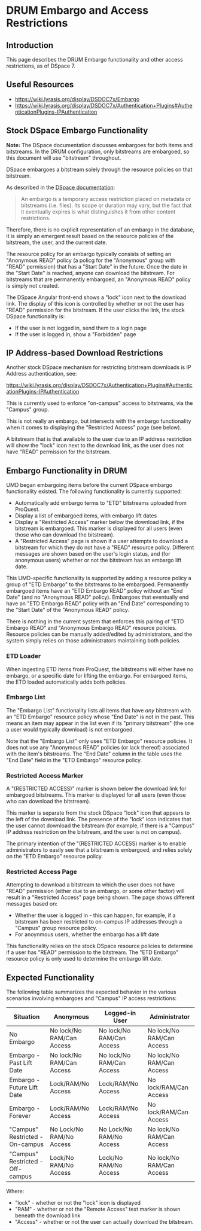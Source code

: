 # DRUM Embargo and Access Restrictions

## Introduction

This page describes the DRUM Embargo functionality and other access
restrictions, as of DSpace 7.

## Useful Resources

* <https://wiki.lyrasis.org/display/DSDOC7x/Embargo>
* <https://wiki.lyrasis.org/display/DSDOC7x/Authentication+Plugins#AuthenticationPlugins-IPAuthentication>

## Stock DSpace Embargo Functionality

**Note:** The DSpace documentation discusses embargoes for both items and
bitstreams. In the DRUM configuration, only bitstreams are embargoed, so this
document will use "bitstream" throughout.

DSpace embargoes a bitstream solely through the resource policies on that
bitstream.

As described in the [DSpace documentation](https://wiki.lyrasis.org/display/DSDOC7x/Embargo):

> An embargo is a temporary access restriction placed on metadata or bitstreams
> (i.e. files). Its scope or duration may vary, but the fact that it eventually
> expires is what distinguishes it from other content restrictions.

Therefore, there is no explicit representation of an embargo in the database,
it is simply an emergent result based on the resource policies of the bitstream,
the user, and the current date.

The resource policy for an embargo typically consists of setting an
"Anonymous READ" policy (a policg for the "Anonymous" group with "READ"
permission) that has a "Start Date" in the future. Once the date in the
"Start Date" is reached, anyone can download the bitstream. For bitstreams that
are permanently embargoed, an "Anonymous READ" policy is simply not created.

The DSpace Angular front-end shows a "lock" icon next to the download link. The
display of this icon is controlled by whether or not the user has "READ"
permission for the bitstream. If the user clicks the link, the stock DSpace
functionality is:

* If the user is not logged in, send them to a login page
* If the user is logged in, show a "Forbidden" page

## IP Address-based Download Restrictions

Another stock DSpace mechanism for restricting bitstream downloads is IP Address
authentication, see:

<https://wiki.lyrasis.org/display/DSDOC7x/Authentication+Plugins#AuthenticationPlugins-IPAuthentication>

This is currently used to enforce "on-campus" access to bitstreams, via the
"Campus" group.

This is not really an embargo, but intersects with the embargo functionality
when it comes to displaying the "Restricted Access" page (see below).

A bitstream that is that available to the user due to an IP address restriction
will show the "lock" icon next to the download link, as the user does not have
"READ" permission for the bitstream.

## Embargo Functionality in DRUM

UMD began embargoing items before the current DSpace embargo functionality
existed. The following functionality is currently supported:

* Automatically add embargo terms to "ETD" bitstreams uploaded from ProQuest.
* Display a list of embargoed items, with embargo lift dates
* Display a "Restricted Access" marker below the download link, if the bitstream
  is embargoed. This marker is displayed for all users (even those who can
  download the bitstream).
* A "Restricted Access" page is shown if a user attempts to download a bitstream
  for which they do not have a "READ" resource policy. Different messages
  are shown based on the user's login status, and (for anonymous users) whether
  or not the bitstream has an embargo lift date.

This UMD-specific functionality is supported by adding a resource policy a group
of "ETD Embargo" to the bitstreams to be embargoed. Permanently embargoed items
have an "ETD Embargo READ" policy without an "End Date" (and no
"Anonymous READ" policy). Embargoes that eventually end have an
"ETD Embargo READ" policy with an "End Date" corresponding to the "Start Date"
of the "Anonymous READ" policy.

There is nothing in the current system that enforces this pairing of
"ETD Embargo READ" and "Anonymous Embargo READ" resource policies.
Resource policies can be manually added/edited by administrators, and the
system simply relies on those administrators maintaining both policies.

### ETD Loader

When ingesting ETD items from ProQuest, the bitstreams will either have no
embargo, or a specific date for lifting the embargo. For embargoed items, the
ETD loaded  automatically adds both policies.

### Embargo List

The "Embargo List" functionality lists all items that have *any* bitstream
with an "ETD Embargo" resource policy whose "End Date" is not in the past.
This means an item may appear in the list even if its "primary bitstream"
(the one a user would typically download) is not embargoed.

Note that the "Embargo List" only uses "ETD Embargo" resource policies. It
does not use any "Anonymous READ" policies (or lack thereof) associated with
the item's bitstreams. The "End Date" column in the table uses the "End Date"
field in the "ETD Embargo" resource policy.

### Restricted Access Marker

A "(RESTRICTED ACCESS)" marker is shown below the download link for embargoed
bitstreams. This marker is displayed for all users (even those who can download
the bitstream).

This marker is separate from the stock DSpace "lock" icon that appears to the
left of the download link. The presence of the "lock" icon indicates that the
user cannot download the bitstream (for example, if there is a "Campus" IP
address restriction on the bitstream, and the user is not on campus).

The primary intention of the "(RESTRICTED ACCESS) marker is to enable
administrators to easily see that a bitstream is embargoed, and relies solely
on the "ETD Embargo" resource policy.

### Restricted Access Page

Attempting to download a bitstream to which the user does not have "READ"
permission (either due to an embargo, or some other factor) will result in
a "Restricted Access" page being shown. The page shows different messages
based on:

* Whether the user is logged in - this can happen, for example, if a bitstream
  has been restricted to on-campus IP addresses through a "Campus" group
  resource policy.
* For anoynmous users, whether the embargo has a lift date

This functionality relies on the stock DSpace resource policies to determine
if a user has "READ" permission to the bitstream. The "ETD Embargo" resource
policy is only used to determine the embargo lift date.

## Expected Functionality

The following table summarizes the expected behavior in the various scenarios
involving embargoes and "Campus" IP access restrictions:

| Situation                        | Anonymous                 | Logged-in User            | Administrator             |
| -------------------------------- | ------------------------- | ------------------------- | ------------------------- |
| No Embargo                       | No lock/No RAM/Can Access | No lock/No RAM/Can Access | No lock/No RAM/Can Access |
| Embargo - Past Lift Date         | No lock/No RAM/Can Access | No lock/No RAM/Can Access | No lock/No RAM/Can Access |
| Embargo - Future Lift Date       | Lock/RAM/No Access        | Lock/RAM/No Access        | No lock/RAM/Can Access    |
| Embargo - Forever                | Lock/RAM/No Access        | Lock/RAM/No Access        | No lock/RAM/Can Access    |
| "Campus" Restricted - On-campus  | No Lock/No RAM/No Access  | No Lock/No RAM/No Access  | No lock/No RAM/Can Access |
| "Campus" Restricted - Off-campus | Lock/No RAM/No Access     | Lock/No RAM/No Access     | No lock/No RAM/Can Access |

Where:

* "lock" - whether or not the "lock" icon is displayed
* "RAM" - whether or not the "Remote Access" text marker is shown beneath the
   download link
* "Access" - whether or not the user can actually download the bitstream.
